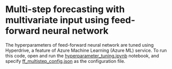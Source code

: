 # Multi-step forecasting with multivariate input using feed-forward neural network

The hyperparameters of feed-forward neural network are tuned using Hyperdrive, a feature of Azure Machine Learning (Azure ML) service. To run this code, open and run the [hyperparameter_tuning.ipynb](../hyperparameter_tuning.ipynb) notebook, and specify [ff_multistep_config.json](../ff_multistep_config.json) as the configuration file.